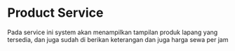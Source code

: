 # Product Service
Pada service ini system akan menampilkan tampilan produk lapang yang tersedia, dan juga sudah di berikan keterangan dan juga harga sewa per jam


